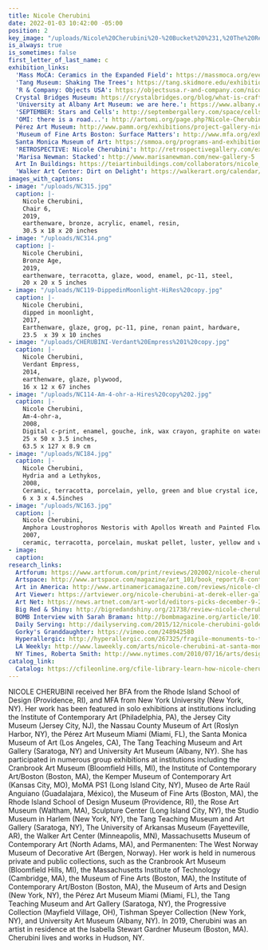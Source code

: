 ```yaml
---
title: Nicole Cherubini
date: 2022-01-03 10:42:00 -05:00
position: 2
key_image: "/uploads/Nicole%20Cherubini%20-%20Bucket%20%231,%20The%20Red%20One%20-%202015%20-%20mixed%20media%20-%2057%20x%2012%20x%2016%20inches%20AB.jpg"
is_always: true
is_sometimes: false
first_letter_of_last_name: c
exhibition_links:
  'Mass MoCA: Ceramics in the Expanded Field': https://massmoca.org/event/ceramics-in-the-expanded-field/
  'Tang Museum: Shaking The Trees': https://tang.skidmore.edu/exhibitions/271-nicole-cherubini-shaking-the-trees
  'R & Company: Objects USA': https://objectsusa.r-and-company.com/nicole-cherubini
  Crystal Bridges Museum: https://crystalbridges.org/blog/what-is-craft-an-introduction-to-crafting-america/
  'University at Albany Art Museum: we are here.': https://www.albany.edu/university-art-museum/exhibitions/we-are-here-nicole-cherubini
  'SEPTEMBER: Stars and Cells': http://septembergallery.com/space/cells-and-stars.html
  'OMI: there is a road...': http://artomi.org/page.php?Nicole-Cherubini-239
  Pérez Art Museum: http://www.pamm.org/exhibitions/project-gallery-nicole-cherubini
  'Museum of Fine Arts Boston: Surface Matters': http://www.mfa.org/exhibitions/surface-matters
  Santa Monica Museum of Art: https://smmoa.org/programs-and-exhibitions/nicole-cherubini/
  'RETROSPECTIVE: Nicole Cherubini': http://retrospectivegallery.com/exhibitions/past/Nicole-Cherubini/Exhibition-Images/
  'Marisa Newman: Stacked': http://www.marisanewman.com/new-gallery-5
  Art In Buildings: https://teiartinbuildings.com/collaborators/nicole_cherubini
  'Walker Art Center: Dirt on Delight': https://walkerart.org/calendar/2009/dirt-on-delight-impulses-that-form-clay
images_with_captions:
- image: "/uploads/NC315.jpg"
  caption: |-
    Nicole Cherubini,
    Chair 6,
    2019,
    earthenware, bronze, acrylic, enamel, resin,
    30.5 x 18 x 20 inches
- image: "/uploads/NC314.png"
  caption: |-
    Nicole Cherubini,
    Bronze Age,
    2019,
    earthenware, terracotta, glaze, wood, enamel, pc-11, steel,
    20 x 20 x 5 inches
- image: "/uploads/NC119-DippedinMoonlight-HiRes%20copy.jpg"
  caption: |-
    Nicole Cherubini,
    dipped in moonlight,
    2017,
    Earthenware, glaze, grog, pc-11, pine, ronan paint, hardware,
    23.5  x 39 x 10 inches
- image: "/uploads/CHERUBINI-Verdant%20Empress%201%20copy.jpg"
  caption: |-
    Nicole Cherubini,
    Verdant Empress,
    2014,
    earthenware, glaze, plywood,
    16 x 12 x 67 inches
- image: "/uploads/NC114-Am-4-ohr-a-Hires%20copy%202.jpg"
  caption: |-
    Nicole Cherubini,
    Am-4-ohr-a,
    2008,
    Digital c-print, enamel, gouche, ink, wax crayon, graphite on watercolor paper, UV plexiglass, and wood frame,
    25 x 50 x 3.5 inches,
    63.5 x 127 x 8.9 cm
- image: "/uploads/NC184.jpg"
  caption: |-
    Nicole Cherubini,
    Hydria and a Lethykos,
    2008,
    Ceramic, terracotta, porcelain, yello, green and blue crystal ice, mother of pearl luster, 2x4, plywood, mahogany, digital c-print on watercolor paper, gouache, graphite, ink, aquaelle, wax crayon, enamel, mdf,
    6 x 3 x 4.5inches
- image: "/uploads/NC163.jpg"
  caption: |-
    Nicole Cherubini,
    Amphora Loustrophoros Nestoris with Apollos Wreath and Painted Flowers,
    2007,
    ceramic, terracotta, porcelain, muskat pellet, luster, yellow and white crystal ice, mdf, plywood, 2x4s, grog, fake gold jewelry
- image: 
  caption: 
research_links:
  Artforum: https://www.artforum.com/print/reviews/202002/nicole-cherubini-81992
  Artspace: http://www.artspace.com/magazine/art_101/book_report/8-contemporary-ceramists-to-add-to-your-collection-55020
  Art in America: http://www.artinamericamagazine.com/reviews/nicole-cherubini/
  Art Viewer: https://artviewer.org/nicole-cherubini-at-derek-eller-gallery/
  Art Net: https://news.artnet.com/art-world/editors-picks-december-9-2019-1701351
  Big Red & Shiny: http://bigredandshiny.org/21738/review-nicole-cherubini-golden-specific/
  BOMB Interview with Sarah Braman: http://bombmagazine.org/article/10114/nicole-cherubini
  Daily Serving: http://dailyserving.com/2015/12/nicole-cherubini-golden-specific-at-samson-projects/
  Gorky's Granddaughter: https://vimeo.com/248942580
  Hyperallergic: http://hyperallergic.com/267325/fragile-monuments-to-the-jars-ancient-form/
  LA Weekly: http://www.laweekly.com/arts/nicole-cherubini-at-santa-monica-museum-of-art-2162052
  NY Times, Roberta Smith: http://www.nytimes.com/2010/07/16/arts/design/16galleries-001.html
catalog_link:
  Catalog: https://cfileonline.org/cfile-library-learn-how-nicole-cherubini-balances-opulence-and-minimalism/
---
```


NICOLE CHERUBINI received her BFA from the Rhode Island School of Design (Providence, RI), and MFA from New York University (New York, NY). Her work has been featured in solo exhibitions at institutions including the Institute of Contemporary Art (Philadelphia, PA), the Jersey City Museum (Jersey City, NJ), the Nassau County Museum of Art (Roslyn Harbor, NY), the Pérez Art Museum Miami (Miami, FL), the Santa Monica Museum of Art (Los Angeles, CA), The Tang Teaching Museum and Art Gallery (Saratoga, NY) and University Art Museum (Albany, NY). She has participated in numerous group exhibitions at institutions including the Cranbrook Art Museum (Bloomfield Hills, MI), the Institute of Contemporary Art/Boston (Boston, MA), the Kemper Museum of Contemporary Art (Kansas City, MO), MoMA PS1 (Long Island City, NY), Museo de Arte Raúl Anguiano (Guadalajara, México), the Museum of Fine Arts (Boston, MA), the Rhode Island School of Design Museum (Providence, RI), the Rose Art Museum (Waltham, MA), Sculpture Center (Long Island City, NY), the Studio Museum in Harlem (New York, NY), the Tang Teaching Museum and Art Gallery (Saratoga, NY), The University of Arkansas Museum (Fayetteville, AR), the Walker Art Center (Minneapolis, MN), Massachusetts Museum of Contemporary Art (North Adams, MA), and Permanenten: The West Norway Museum of Decorative Art (Bergen, Norway). Her work is held in numerous private and public collections, such as the Cranbrook Art Museum (Bloomfield Hills, MI), the Massachusetts Institute of Technology (Cambridge, MA), the Museum of Fine Arts (Boston, MA), the Institute of Contemporary Art/Boston (Boston, MA), the Museum of Arts and Design (New York, NY), the Pérez Art Museum Miami (Miami, FL), the Tang Teaching Museum and Art Gallery (Saratoga, NY), the Progressive Collection (Mayfield Village, OH), Tishman Speyer Collection (New York, NY), and University Art Museum (Albany, NY). In 2019, Cherubini was an artist in residence at the Isabella Stewart Gardner Museum (Boston, MA). Cherubini lives and works in Hudson, NY. 
